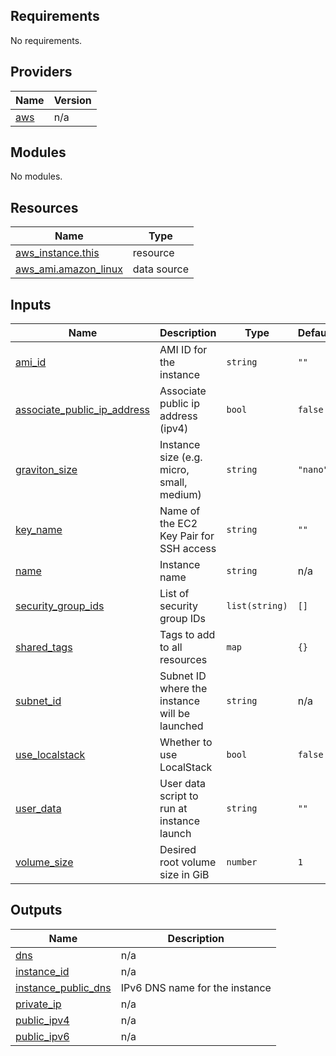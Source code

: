 <!-- BEGIN_TF_DOCS -->
## Requirements

No requirements.

## Providers

| Name | Version |
|------|---------|
| <a name="provider_aws"></a> [aws](#provider\_aws) | n/a |

## Modules

No modules.

## Resources

| Name | Type |
|------|------|
| [aws_instance.this](https://registry.terraform.io/providers/hashicorp/aws/latest/docs/resources/instance) | resource |
| [aws_ami.amazon_linux](https://registry.terraform.io/providers/hashicorp/aws/latest/docs/data-sources/ami) | data source |

## Inputs

| Name | Description | Type | Default | Required |
|------|-------------|------|---------|:--------:|
| <a name="input_ami_id"></a> [ami\_id](#input\_ami\_id) | AMI ID for the instance | `string` | `""` | no |
| <a name="input_associate_public_ip_address"></a> [associate\_public\_ip\_address](#input\_associate\_public\_ip\_address) | Associate public ip address (ipv4) | `bool` | `false` | no |
| <a name="input_graviton_size"></a> [graviton\_size](#input\_graviton\_size) | Instance size (e.g. micro, small, medium) | `string` | `"nano"` | no |
| <a name="input_key_name"></a> [key\_name](#input\_key\_name) | Name of the EC2 Key Pair for SSH access | `string` | `""` | no |
| <a name="input_name"></a> [name](#input\_name) | Instance name | `string` | n/a | yes |
| <a name="input_security_group_ids"></a> [security\_group\_ids](#input\_security\_group\_ids) | List of security group IDs | `list(string)` | `[]` | no |
| <a name="input_shared_tags"></a> [shared\_tags](#input\_shared\_tags) | Tags to add to all resources | `map` | `{}` | no |
| <a name="input_subnet_id"></a> [subnet\_id](#input\_subnet\_id) | Subnet ID where the instance will be launched | `string` | n/a | yes |
| <a name="input_use_localstack"></a> [use\_localstack](#input\_use\_localstack) | Whether to use LocalStack | `bool` | `false` | no |
| <a name="input_user_data"></a> [user\_data](#input\_user\_data) | User data script to run at instance launch | `string` | `""` | no |
| <a name="input_volume_size"></a> [volume\_size](#input\_volume\_size) | Desired root volume size in GiB | `number` | `1` | no |

## Outputs

| Name | Description |
|------|-------------|
| <a name="output_dns"></a> [dns](#output\_dns) | n/a |
| <a name="output_instance_id"></a> [instance\_id](#output\_instance\_id) | n/a |
| <a name="output_instance_public_dns"></a> [instance\_public\_dns](#output\_instance\_public\_dns) | IPv6 DNS name for the instance |
| <a name="output_private_ip"></a> [private\_ip](#output\_private\_ip) | n/a |
| <a name="output_public_ipv4"></a> [public\_ipv4](#output\_public\_ipv4) | n/a |
| <a name="output_public_ipv6"></a> [public\_ipv6](#output\_public\_ipv6) | n/a |
<!-- END_TF_DOCS -->